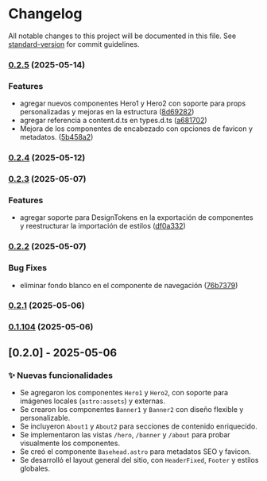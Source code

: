 # Changelog

All notable changes to this project will be documented in this file. See [standard-version](https://github.com/conventional-changelog/standard-version) for commit guidelines.

### [0.2.5](https://github.com/Forever-twenty-nine/astro-ui-lib/compare/v0.2.4...v0.2.5) (2025-05-14)


### Features

* agregar nuevos componentes Hero1 y Hero2 con soporte para props personalizadas y mejoras en la estructura ([8d69282](https://github.com/Forever-twenty-nine/astro-ui-lib/commit/8d692827bae784acc5cd2d226f1865d778b48b31))
* agregar referencia a content.d.ts en types.d.ts ([a681702](https://github.com/Forever-twenty-nine/astro-ui-lib/commit/a681702355ad77ffed697591a69031add2acc0d1))
* Mejora de los componentes de encabezado con opciones de favicon y metadatos. ([5b458a2](https://github.com/Forever-twenty-nine/astro-ui-lib/commit/5b458a29c20b8a0e0b6056dc0ad67e4379d916ea))

### [0.2.4](https://github.com/Forever-twenty-nine/astro-ui-lib/compare/v0.2.3...v0.2.4) (2025-05-12)

### [0.2.3](https://github.com/Forever-twenty-nine/astro-ui-lib/compare/v0.2.2...v0.2.3) (2025-05-07)


### Features

* agregar soporte para DesignTokens en la exportación de componentes y reestructurar la importación de estilos ([df0a332](https://github.com/Forever-twenty-nine/astro-ui-lib/commit/df0a332ec7e829f6a138ea9072a4e39c6a70ed17))

### [0.2.2](https://github.com/Forever-twenty-nine/astro-ui-lib/compare/v0.2.1...v0.2.2) (2025-05-07)


### Bug Fixes

* eliminar fondo blanco en el componente de navegación ([76b7379](https://github.com/Forever-twenty-nine/astro-ui-lib/commit/76b73797fb7bc0a9a35bd9fa468438ae4aca6ac9))

### [0.2.1](https://github.com/Forever-twenty-nine/astro-ui-lib/compare/v0.1.104...v0.2.1) (2025-05-06)

### [0.1.104](https://github.com/Forever-twenty-nine/astro-ui-lib/compare/v0.2.0...v0.1.104) (2025-05-06)

## [0.2.0] - 2025-05-06

### ✨ Nuevas funcionalidades

- Se agregaron los componentes `Hero1` y `Hero2`, con soporte para imágenes locales (`astro:assets`) y externas.
- Se crearon los componentes `Banner1` y `Banner2` con diseño flexible y personalizable.
- Se incluyeron `About1` y `About2` para secciones de contenido enriquecido.
- Se implementaron las vistas `/hero`, `/banner` y `/about` para probar visualmente los componentes.
- Se creó el componente `Basehead.astro` para metadatos SEO y favicon.
- Se desarrolló el layout general del sitio, con `HeaderFixed`, `Footer` y estilos globales.
